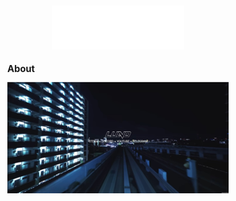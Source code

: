 <br />
<div align="center">
  <a href="https://lund.wtf/">
    <img src="Images/Lund/Lund(Tarrget_OI).png" alt="Logo" width="300" height="100">
  </a>
</div>

<!-- ABOUT THE PROJECT -->

## About

[![Product Name Screen Shot][product-screenshot]](https://i.imgur.com/AQwiVEE.jpg)

<!-- MARKDOWN LINKS & IMAGES -->

[product-screenshot]: Images/ScreenShots/screenshot.jpg
